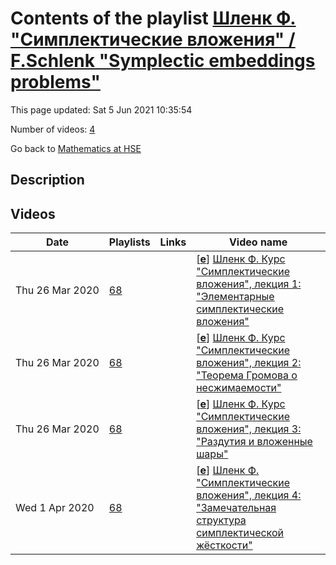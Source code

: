 # Contents of the playlist [Шленк Ф. "Симплектические вложения" / F.Schlenk "Symplectic embeddings problems"](https://www.youtube.com/playlist?list=PLq3E5oubNNoCTWgLcxLZdGJ2UybNUQovg)

This page updated: Sat 5 Jun 2021 10:35:54

Number of videos: [4](#videos)

Go back to [Mathematics at HSE](../README.md)

## Description



## Videos

|Date|Playlists|Links|Video name|
|---|---|---|---|
| Thu&nbsp;26&nbsp;Mar&nbsp;2020 | [68](../playlists/68 "Шленк Ф. \"Симплектические вложения\" / F.Schlenk \"Symplectic embeddings problems\"") |  | [[**e**](https://studio.youtube.com/video/67RHPKYmRsA/edit "Edit")] [Шленк Ф. Курс "Симплектические вложения", лекция 1: "Элементарные симплектические вложения"](https://www.youtube.com/watch?v=67RHPKYmRsA&list=PLq3E5oubNNoCTWgLcxLZdGJ2UybNUQovg "Schlenk F. \"Symplectic embeddings problems\", lect.1: \"Symplectic embeddings by hand\"") |
| Thu&nbsp;26&nbsp;Mar&nbsp;2020 | [68](../playlists/68 "Шленк Ф. \"Симплектические вложения\" / F.Schlenk \"Symplectic embeddings problems\"") |  | [[**e**](https://studio.youtube.com/video/D6ibeyq4jlQ/edit "Edit")] [Шленк Ф. Курс "Симплектические вложения", лекция 2: "Теорема Громова о несжимаемости"](https://www.youtube.com/watch?v=D6ibeyq4jlQ&list=PLq3E5oubNNoCTWgLcxLZdGJ2UybNUQovg "Schlenk F. \"Symplectic embeddings problems\", lect. 2: \"Gromov's non squeezing theorem\"") |
| Thu&nbsp;26&nbsp;Mar&nbsp;2020 | [68](../playlists/68 "Шленк Ф. \"Симплектические вложения\" / F.Schlenk \"Symplectic embeddings problems\"") |  | [[**e**](https://studio.youtube.com/video/nwQBe6rWPpo/edit "Edit")] [Шленк Ф. Курс "Симплектические вложения", лекция 3: "Раздутия и вложенные шары"](https://www.youtube.com/watch?v=nwQBe6rWPpo&list=PLq3E5oubNNoCTWgLcxLZdGJ2UybNUQovg "Schlenk F. \"Symplectic embeddings problems\", lect. 3: \"Blowing up and embedding balls\"") |
| Wed&nbsp;1&nbsp;Apr&nbsp;2020 | [68](../playlists/68 "Шленк Ф. \"Симплектические вложения\" / F.Schlenk \"Symplectic embeddings problems\"") |  | [[**e**](https://studio.youtube.com/video/Y4PT8y9rgtY/edit "Edit")] [Шленк Ф. "Симплектические вложения", лекция 4: "Замечательная структура симплектической жёсткости"](https://www.youtube.com/watch?v=Y4PT8y9rgtY&list=PLq3E5oubNNoCTWgLcxLZdGJ2UybNUQovg "Schlenk F. \"Symplectic embeddings problems\", lect.4: \"The fine structure of symplectic rigidity\"") |
